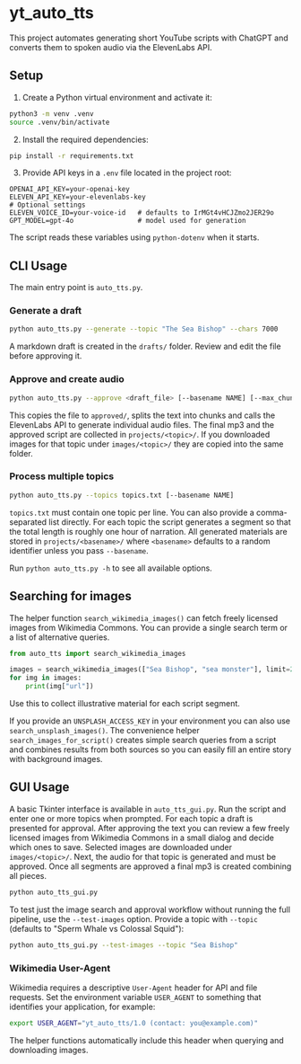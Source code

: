 # yt_auto_tts

This project automates generating short YouTube scripts with ChatGPT and
converts them to spoken audio via the ElevenLabs API.

## Setup

1. Create a Python virtual environment and activate it:

```bash
python3 -m venv .venv
source .venv/bin/activate
```

2. Install the required dependencies:

```bash
pip install -r requirements.txt
```

3. Provide API keys in a `.env` file located in the project root:

```dotenv
OPENAI_API_KEY=your-openai-key
ELEVEN_API_KEY=your-elevenlabs-key
# Optional settings
ELEVEN_VOICE_ID=your-voice-id   # defaults to IrMGt4vHCJZmo2JER29o
GPT_MODEL=gpt-4o                # model used for generation
```

The script reads these variables using `python-dotenv` when it starts.

## CLI Usage

The main entry point is `auto_tts.py`.

### Generate a draft

```bash
python auto_tts.py --generate --topic "The Sea Bishop" --chars 7000
```

A markdown draft is created in the `drafts/` folder. Review and edit the
file before approving it.

### Approve and create audio

```bash
python auto_tts.py --approve <draft_file> [--basename NAME] [--max_chunk 2500]
```

This copies the file to `approved/`, splits the text into chunks and calls
the ElevenLabs API to generate individual audio files. The final mp3 and the
approved script are collected in `projects/<topic>/`. If you downloaded images
for that topic under `images/<topic>/` they are copied into the same folder.

### Process multiple topics

```bash
python auto_tts.py --topics topics.txt [--basename NAME]
```

`topics.txt` must contain one topic per line. You can also provide a
comma-separated list directly. For each topic the script generates a segment so
that the total length is roughly one hour of narration. All generated materials
are stored in `projects/<basename>/` where `<basename>` defaults to a random
identifier unless you pass `--basename`.

Run `python auto_tts.py -h` to see all available options.

## Searching for images

The helper function `search_wikimedia_images()` can fetch freely licensed
images from Wikimedia Commons. You can provide a single search term or a list
of alternative queries.

```python
from auto_tts import search_wikimedia_images

images = search_wikimedia_images(["Sea Bishop", "sea monster"], limit=2)
for img in images:
    print(img["url"])
```

Use this to collect illustrative material for each script segment.

If you provide an ``UNSPLASH_ACCESS_KEY`` in your environment you can also
use ``search_unsplash_images()``. The convenience helper ``search_images_for_script()``
creates simple search queries from a script and combines results from both
sources so you can easily fill an entire story with background images.


## GUI Usage

A basic Tkinter interface is available in `auto_tts_gui.py`. Run the script
and enter one or more topics when prompted. For each topic a draft is
presented for approval. After approving the text you can review a few freely
licensed images from Wikimedia Commons in a small dialog and decide which ones
to save. Selected images are downloaded under `images/<topic>/`. Next, the
audio for that topic is generated and must be approved. Once all segments are
approved a final mp3 is created combining all pieces.

```bash
python auto_tts_gui.py
```

To test just the image search and approval workflow without running the
full pipeline, use the `--test-images` option. Provide a topic with
`--topic` (defaults to "Sperm Whale vs Colossal Squid"):

```bash
python auto_tts_gui.py --test-images --topic "Sea Bishop"
```

### Wikimedia User-Agent

Wikimedia requires a descriptive `User-Agent` header for API and file requests.
Set the environment variable `USER_AGENT` to something that identifies your
application, for example:

```bash
export USER_AGENT="yt_auto_tts/1.0 (contact: you@example.com)"
```

The helper functions automatically include this header when querying and
downloading images.
